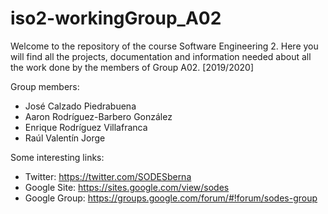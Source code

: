 # iso2-workingGroup_A02
Welcome to the repository of the course Software Engineering 2. Here you will find all the projects, documentation and information needed about all the work done by the members of Group A02. [2019/2020]

Group members:
  - José Calzado Piedrabuena
  - Aaron Rodríguez-Barbero González
  - Enrique Rodríguez Villafranca
  - Raúl Valentín Jorge


Some interesting links:
  * Twitter: https://twitter.com/SODESberna
  * Google Site: https://sites.google.com/view/sodes
  * Google Group: https://groups.google.com/forum/#!forum/sodes-group
